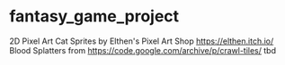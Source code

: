 # fantasy_game_project
2D Pixel Art Cat Sprites by Elthen's Pixel Art Shop https://elthen.itch.io/
Blood Splatters from https://code.google.com/archive/p/crawl-tiles/
tbd
